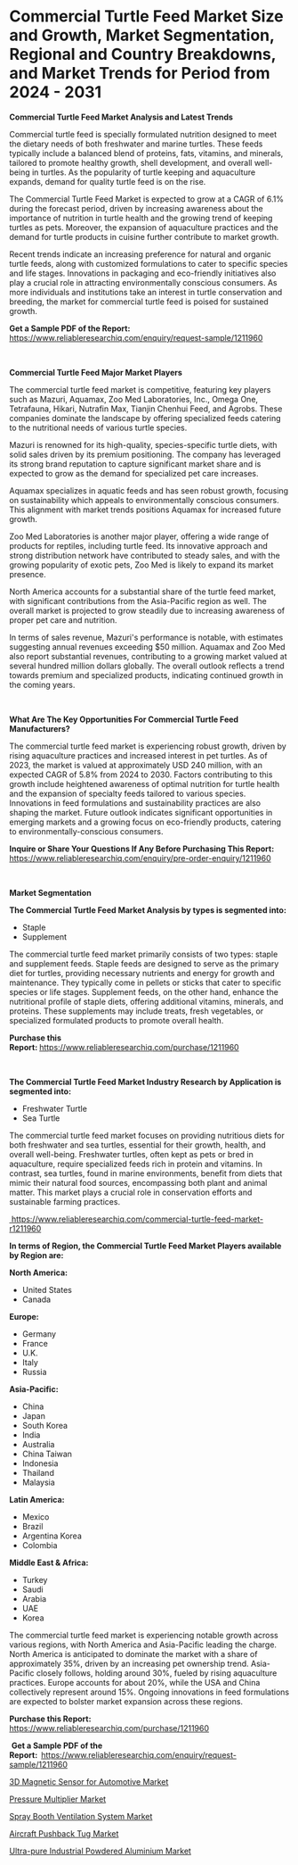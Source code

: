 <p><h1>Commercial Turtle Feed Market Size and Growth, Market Segmentation, Regional and Country Breakdowns, and Market Trends for Period from 2024 -  2031</h1></p><p><strong>Commercial Turtle Feed Market Analysis and Latest Trends</strong></p>
<p><p>Commercial turtle feed is specially formulated nutrition designed to meet the dietary needs of both freshwater and marine turtles. These feeds typically include a balanced blend of proteins, fats, vitamins, and minerals, tailored to promote healthy growth, shell development, and overall well-being in turtles. As the popularity of turtle keeping and aquaculture expands, demand for quality turtle feed is on the rise.</p><p>The Commercial Turtle Feed Market is expected to grow at a CAGR of 6.1% during the forecast period, driven by increasing awareness about the importance of nutrition in turtle health and the growing trend of keeping turtles as pets. Moreover, the expansion of aquaculture practices and the demand for turtle products in cuisine further contribute to market growth. </p><p>Recent trends indicate an increasing preference for natural and organic turtle feeds, along with customized formulations to cater to specific species and life stages. Innovations in packaging and eco-friendly initiatives also play a crucial role in attracting environmentally conscious consumers. As more individuals and institutions take an interest in turtle conservation and breeding, the market for commercial turtle feed is poised for sustained growth.</p></p>
<p><strong>Get a Sample PDF of the Report:&nbsp;</strong> <a href="https://www.reliableresearchiq.com/enquiry/request-sample/1211960?utm_campaign=99&utm_medium=2&utm_source=Github&utm_content=ia&utm_term=06102024&utm_id=commercial-turtle-feed">https://www.reliableresearchiq.com/enquiry/request-sample/1211960</a></p>
<p>&nbsp;</p>
<p><strong>Commercial Turtle Feed Major Market Players</strong></p>
<p><p>The commercial turtle feed market is competitive, featuring key players such as Mazuri, Aquamax, Zoo Med Laboratories, Inc., Omega One, Tetrafauna, Hikari, Nutrafin Max, Tianjin Chenhui Feed, and Agrobs. These companies dominate the landscape by offering specialized feeds catering to the nutritional needs of various turtle species.</p><p>Mazuri is renowned for its high-quality, species-specific turtle diets, with solid sales driven by its premium positioning. The company has leveraged its strong brand reputation to capture significant market share and is expected to grow as the demand for specialized pet care increases.</p><p>Aquamax specializes in aquatic feeds and has seen robust growth, focusing on sustainability which appeals to environmentally conscious consumers. This alignment with market trends positions Aquamax for increased future growth.</p><p>Zoo Med Laboratories is another major player, offering a wide range of products for reptiles, including turtle feed. Its innovative approach and strong distribution network have contributed to steady sales, and with the growing popularity of exotic pets, Zoo Med is likely to expand its market presence.</p><p>North America accounts for a substantial share of the turtle feed market, with significant contributions from the Asia-Pacific region as well. The overall market is projected to grow steadily due to increasing awareness of proper pet care and nutrition.</p><p>In terms of sales revenue, Mazuri's performance is notable, with estimates suggesting annual revenues exceeding $50 million. Aquamax and Zoo Med also report substantial revenues, contributing to a growing market valued at several hundred million dollars globally. The overall outlook reflects a trend towards premium and specialized products, indicating continued growth in the coming years.</p></p>
<p>&nbsp;</p>
<p><strong>What Are The Key Opportunities For Commercial Turtle Feed Manufacturers?</strong></p>
<p><p>The commercial turtle feed market is experiencing robust growth, driven by rising aquaculture practices and increased interest in pet turtles. As of 2023, the market is valued at approximately USD 240 million, with an expected CAGR of 5.8% from 2024 to 2030. Factors contributing to this growth include heightened awareness of optimal nutrition for turtle health and the expansion of specialty feeds tailored to various species. Innovations in feed formulations and sustainability practices are also shaping the market. Future outlook indicates significant opportunities in emerging markets and a growing focus on eco-friendly products, catering to environmentally-conscious consumers.</p></p>
<p><strong>Inquire or Share Your Questions If Any Before Purchasing This Report:</strong> <a href="https://www.reliableresearchiq.com/enquiry/pre-order-enquiry/1211960?utm_campaign=99&utm_medium=2&utm_source=Github&utm_content=ia&utm_term=06102024&utm_id=commercial-turtle-feed">https://www.reliableresearchiq.com/enquiry/pre-order-enquiry/1211960</a></p>
<p>&nbsp;</p>
<p><strong>Market Segmentation</strong></p>
<p><strong>The Commercial Turtle Feed Market Analysis by types is segmented into:</strong></p>
<p><ul><li>Staple</li><li>Supplement</li></ul></p>
<p><p>The commercial turtle feed market primarily consists of two types: staple and supplement feeds. Staple feeds are designed to serve as the primary diet for turtles, providing necessary nutrients and energy for growth and maintenance. They typically come in pellets or sticks that cater to specific species or life stages. Supplement feeds, on the other hand, enhance the nutritional profile of staple diets, offering additional vitamins, minerals, and proteins. These supplements may include treats, fresh vegetables, or specialized formulated products to promote overall health.</p></p>
<p><strong>Purchase this Report:&nbsp;</strong><a href="https://www.reliableresearchiq.com/purchase/1211960?utm_campaign=99&utm_medium=2&utm_source=Github&utm_content=ia&utm_term=06102024&utm_id=commercial-turtle-feed">https://www.reliableresearchiq.com/purchase/1211960</a></p>
<p>&nbsp;</p>
<p><strong>The Commercial Turtle Feed Market Industry Research by Application is segmented into:</strong></p>
<p><ul><li>Freshwater Turtle</li><li>Sea Turtle</li></ul></p>
<p><p>The commercial turtle feed market focuses on providing nutritious diets for both freshwater and sea turtles, essential for their growth, health, and overall well-being. Freshwater turtles, often kept as pets or bred in aquaculture, require specialized feeds rich in protein and vitamins. In contrast, sea turtles, found in marine environments, benefit from diets that mimic their natural food sources, encompassing both plant and animal matter. This market plays a crucial role in conservation efforts and sustainable farming practices.</p></p>
<p><a href="https://www.reliableresearchiq.com/commercial-turtle-feed-market-r1211960?utm_campaign=99&utm_medium=2&utm_source=Github&utm_content=ia&utm_term=06102024&utm_id=commercial-turtle-feed">&nbsp;https://www.reliableresearchiq.com/commercial-turtle-feed-market-r1211960</a></p>
<p><strong>In terms of Region, the Commercial Turtle Feed Market Players available by Region are:</strong></p>
<p>
    <p> <strong> North America: </strong>
        <ul>
            <li>United States</li>
            <li>Canada</li>
        </ul>
        </p> 
    <p> <strong> Europe: </strong>
        <ul>
            <li>Germany</li>
            <li>France</li>
            <li>U.K.</li>
            <li>Italy</li>
            <li>Russia</li>
        </ul>
        </p> 
    <p> <strong> Asia-Pacific: </strong>
        <ul>
            <li>China</li>
            <li>Japan</li>
            <li>South Korea</li>
            <li>India</li>
            <li>Australia</li>
            <li>China Taiwan</li>
            <li>Indonesia</li>
            <li>Thailand</li>
            <li>Malaysia</li>
        </ul>
        </p> 
    <p> <strong> Latin America: </strong>
        <ul>
            <li>Mexico</li>
            <li>Brazil</li>
            <li>Argentina Korea</li>
            <li>Colombia</li>
        </ul>
        </p> 
    <p> <strong> Middle East & Africa: </strong>
        <ul>
            <li>Turkey</li>
            <li>Saudi</li>
            <li>Arabia</li>
            <li>UAE</li>
            <li>Korea</li>
        </ul>
    </p>
    </p>
<p><p>The commercial turtle feed market is experiencing notable growth across various regions, with North America and Asia-Pacific leading the charge. North America is anticipated to dominate the market with a share of approximately 35%, driven by an increasing pet ownership trend. Asia-Pacific closely follows, holding around 30%, fueled by rising aquaculture practices. Europe accounts for about 20%, while the USA and China collectively represent around 15%. Ongoing innovations in feed formulations are expected to bolster market expansion across these regions.</p></p>
<p><strong>Purchase this Report: </strong><a href="https://www.reliableresearchiq.com/purchase/1211960?utm_campaign=99&utm_medium=2&utm_source=Github&utm_content=ia&utm_term=06102024&utm_id=commercial-turtle-feed">https://www.reliableresearchiq.com/purchase/1211960</a></p>
<p>&nbsp;<strong>Get a Sample PDF of the Report:&nbsp;&nbsp;</strong><a href="https://www.reliableresearchiq.com/enquiry/request-sample/1211960?utm_campaign=99&utm_medium=2&utm_source=Github&utm_content=ia&utm_term=06102024&utm_id=commercial-turtle-feed">https://www.reliableresearchiq.com/enquiry/request-sample/1211960</a></p>
<p><strong></strong></p>
<p><p><a href="https://issuu.com/reportprime-2/docs/3d-magnetic-sensor-for-automotive-m_c97c426bf79463?utm_campaign=99&utm_medium=2&utm_source=Github&utm_content=ia&utm_term=06102024&utm_id=commercial-turtle-feed">3D Magnetic Sensor for Automotive Market</a></p><p><a href="https://issuu.com/reportprime-2/docs/pressure-multiplier-market-size-203_f4c2017fc83066?utm_campaign=99&utm_medium=2&utm_source=Github&utm_content=ia&utm_term=06102024&utm_id=commercial-turtle-feed">Pressure Multiplier Market</a></p><p><a href="https://www.linkedin.com/pulse/deep-dive-spray-booth-ventilation-system-market-itstrends-segmentation-q1zoe?utm_campaign=99&utm_medium=2&utm_source=Github&utm_content=ia&utm_term=06102024&utm_id=commercial-turtle-feed">Spray Booth Ventilation System Market</a></p><p><a href="https://www.linkedin.com/pulse/global-aircraft-pushback-tug-market-landscape-future-trends-strategic-aseye?utm_campaign=99&utm_medium=2&utm_source=Github&utm_content=ia&utm_term=06102024&utm_id=commercial-turtle-feed">Aircraft Pushback Tug Market</a></p><p><a href="https://github.com/ElviraDur475/Market-Research-Report-List-1/blob/main/ultra-pure-industrial-powdered-aluminium-market.md?utm_campaign=99&utm_medium=2&utm_source=Github&utm_content=ia&utm_term=06102024&utm_id=commercial-turtle-feed">Ultra-pure Industrial Powdered Aluminium Market</a></p></p>